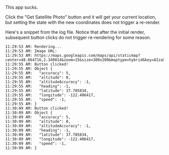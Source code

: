 This app sucks.

Click the "Get Satellite Photo" button and it will get
your current location, but setting the state with the new
coordinates does not trigger a re-render.

Here's a snippet from the log file.  Notice that after the
initial render, subsequent button clicks do not trigger
re-rendering for some reason.

```
11:29:53 AM: Rendering...
11:29:53 AM: Image URL:
11:29:53 AM: https://maps.googleapis.com/maps/api/staticmap?center=48.864716,2.349014&zoom=15&size=300x200&maptype=hybrid&key=AIzaSyBrLfaqBHZNoiI8463XDdy57fJHiwA8vy4
11:29:55 AM: Button clicked!
11:29:55 AM: Object {
11:29:55 AM:   "accuracy": 5,
11:29:55 AM:   "altitude": 0,
11:29:55 AM:   "altitudeAccuracy": -1,
11:29:55 AM:   "heading": -1,
11:29:55 AM:   "latitude": 37.785834,
11:29:55 AM:   "longitude": -122.406417,
11:29:55 AM:   "speed": -1,
11:29:55 AM: }
11:30:09 AM: Button clicked!
11:30:09 AM: Object {
11:30:09 AM:   "accuracy": 5,
11:30:09 AM:   "altitude": 0,
11:30:09 AM:   "altitudeAccuracy": -1,
11:30:09 AM:   "heading": -1,
11:30:09 AM:   "latitude": 37.785834,
11:30:09 AM:   "longitude": -122.406417,
11:30:09 AM:   "speed": -1,
11:30:09 AM: }
```

